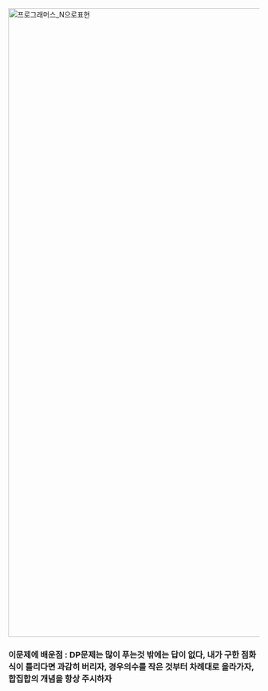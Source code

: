 <img width="1259" alt="프로그래머스_N으로표현" src="https://user-images.githubusercontent.com/65451455/124526637-7bb91d80-de3e-11eb-9eda-5d9f804266d2.png">

### 이문제에 배운점 : DP문제는 많이 푸는것 밖에는 답이 없다, 내가 구한 점화식이 틀리다면 과감히 버리자, 경우의수를 작은 것부터 차례대로 올라가자, 합집합의 개념을 항상 주시하자
